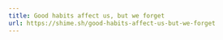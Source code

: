 ```yaml
---
title: Good habits affect us, but we forget
url: https://shime.sh/good-habits-affect-us-but-we-forget
---
```

